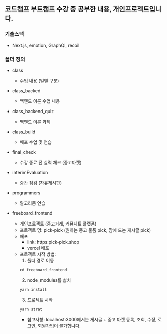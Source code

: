 ## 코드캠프 부트캠프 수강 중 공부한 내용, 개인프로젝트입니다.

### 기술스택

- Next.js, emotion, GraphQl, recoil

### 폴더 정의

- class

  - 수업 내용 (일별 구분)

- class_backed

  - 백엔드 이론 수업 내용

- class_backend_quiz

  - 백엔드 이론 과제

- class_build

  - 배포 수업 및 연습

- final_check

  - 수강 종료 전 실력 체크 (중고마켓)

- interimEvaluation

  - 중간 점검 (자유게시판)

- programmers

  - 알고리즘 연습

- freeboard_frontend
  - 개인프로젝트 (중고거래, 커뮤니트 플랫폼)
  - 프로젝트 명: pick-pick (원하는 중고 물품 pick, 맘에 드는 게시글 pick)
  - 배포
    - link: https:pick-pick.shop
    - vercel 배포
  - 프로젝트 시작 방법:
    1. 폴더 경로 이동
    ```javascript
    cd freeboard_frontend
    ```
    2. node_modules를 섫치
    ```javascript
    yarn install
    ```
    3. 프로젝트 시작
    ```javascript
    yarn strat
    ```
    - 참고사항: localhost:3000에서는 게시글 + 중고 마켓 등록, 조회, 수정, 로그인, 회원가입이 불가합니다.
